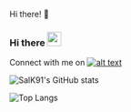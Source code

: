 Hi there! :wave:
### Hi there <img src="https://media.giphy.com/media/hvRJCLFzcasrR4ia7z/giphy.gif" width="25px">



Connect with me on <a href="https://www.linkedin.com/in/salmansaeedkhan/"> ![alt text](https://img.shields.io/badge/-LinkedIn-0e76a8?style=plastic&logo=linkedIn)</a>


![SalK91's GitHub stats](https://github-readme-stats.vercel.app/api?username=salk91&theme=synthwave&show_icons=true&count_private=true "Salman’s GitHub Stats")

![Top Langs](https://github-readme-stats.vercel.app/api/top-langs/?username=salk91&theme=synthwave "Salman’s Top Languages Card")
